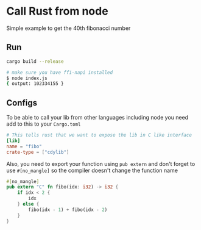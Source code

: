 # Call Rust from node

Simple example to get the 40th fibonacci number

## Run

```bash
cargo build --release
```

```bash
# make sure you have ffi-napi installed
$ node index.js
{ output: 102334155 }
```

## Configs

To be able to call your lib from other languages including node you need add to this to your `Cargo.toml`

```toml
# This tells rust that we want to expose the lib in C like interface
[lib]
name = "fibo"
crate-type = ["cdylib"]
```

Also, you need to export your function using `pub extern`
and don't forget to use `#[no_mangle]` so the compiler doesn't change the function name

```rs
#[no_mangle]
pub extern "C" fn fibo(idx: i32) -> i32 {
    if idx < 2 {
        idx
    } else {
        fibo(idx - 1) + fibo(idx - 2)
    }
}
```
